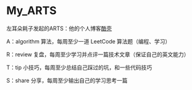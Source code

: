 # My_ARTS
左耳朵耗子发起的ARTS：他的个人博客[酷壳](https://coolshell.cn/) 

A：algorithm 算法，每周至少一道 LeetCode 算法题（编程、学习）

R：review 复盘，每周至少学习并点评一篇技术文章（保证自己的英文能力）

T：tip 小技巧，每周至少总结自己踩过的坑，和一些代码技巧

S：share 分享，每周至少输出自己的学习思考一篇
